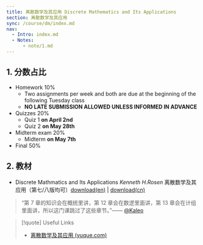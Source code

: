 ```yaml
---
title: 离散数学及其应用 Discrete Mathematics and Its Applications
section: 离散数学及其应用
sync: /course/dm/index.md
nav:
  - Intro: index.md
  - Notes:
      - note/1.md
---
```


## 1. 分数占比

- Homework 10%
	- Two assignments per week and both are due at the beginning of the following Tuesday class
	- **NO LATE SUBMISSION ALLOWED UNLESS INFORMED IN ADVANCE**
- Quizzes 20%
	- Quiz 1 **on April 2nd**
	- Quiz 2 **on May 28th**
- Midterm exam 20%
	- Midterm **on May 7th**
- Final 50%

## 2. 教材

- Discrete Mathmatics and Its Applications *Kenneth H.Rosen* 离散数学及其应用（第七/八版均可）[download(en)](https://pan.memset0.cn/Share/Textbooks/Discrete%20Mathematics%20and%20Its%20Applications,%20Eighth%20Edition%20-%20Kenneth%20Rosen.pdf) | [download(cn)](https://pan.memset0.cn/Share/Textbooks/%E7%A6%BB%E6%95%A3%E6%95%B0%E5%AD%A6%E5%8F%8A%E5%85%B6%E5%BA%94%E7%94%A8%EF%BC%88%E5%8E%9F%E4%B9%A6%E7%AC%AC%E5%85%AB%E7%89%88%EF%BC%89%20-%20Kenneth%20Rosen%20-%20%E6%9C%BA%E6%A2%B0%E5%B7%A5%E4%B8%9A%E5%87%BA%E7%89%88%E7%A4%BE.pdf)

> “第 7 章的知识会在概统里讲，第 12 章会在数逻里面讲，第 13 章会在计组里面讲，所以这门课跳过了这些章节。”—— [@Kaleo](https://www.yuque.com/linguisty/zju_courses/discrete)

> [!quote] Useful Links
>
> - [离散数学及其应用 (yuque.com)](https://www.yuque.com/linguisty/zju_courses/discrete)
